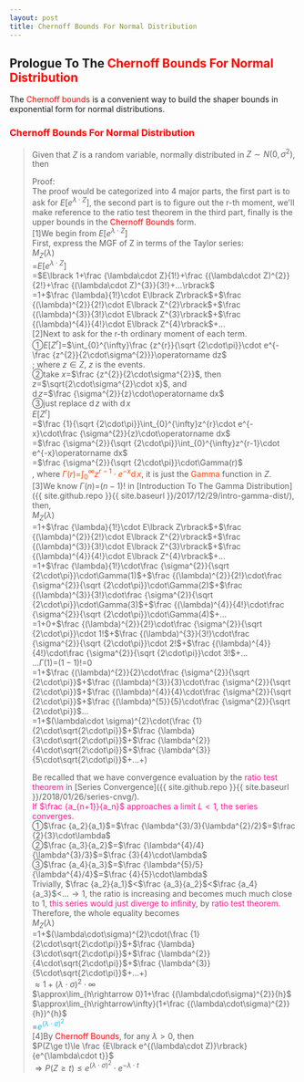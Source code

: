 ```yaml
---
layout: post
title: Chernoff Bounds For Normal Distribution
---
```


## Prologue To The <font color="Red">Chernoff Bounds For Normal Distribution</font>
<p class="message">
The <font color="Red">Chernoff bounds</font> is a convenient way to build the shaper bounds in exponential form for normal distributions.  
</p>

### <font color="Red">Chernoff Bounds For Normal Distribution</font>
>Given that $Z$ is a random variable, normally distributed in $Z\sim N(0,\sigma^2)$, then  
>
>Proof:  
>The proof would be categorized into 4 major parts, the first part is to ask for $E\lbrack e^{\lambda\cdot Z}\rbrack$, the second part is to figure out the r-th moment, we'll make reference to the ratio test theorem in the third part, finally is the upper bounds in the <font color="Red">Chernoff Bounds</font> form.  
>[1]We begin from $E\lbrack e^{\lambda\cdot Z}\rbrack$  
>First, express the MGF of Z in terms of the Taylor series:  
>$M_{Z}(\lambda)$  
>=$E\lbrack e^{\lambda\cdot Z}\rbrack$  
>=$E\lbrack 1+\frac {\lambda\cdot Z}{1!}+\frac {(\lambda\cdot Z)^{2}}{2!}+\frac {(\lambda\cdot Z)^{3}}{3!}+...\rbrack$  
>=$1$+$\frac {\lambda}{1!}\cdot E\lbrack Z\rbrack$+$\frac {(\lambda)^{2}}{2!}\cdot E\lbrack Z^{2}\rbrack$+$\frac {(\lambda)^{3}}{3!}\cdot E\lbrack Z^{3}\rbrack$+$\frac {(\lambda)^{4}}{4!}\cdot E\lbrack Z^{4}\rbrack$+...  
[2]Next to ask for the r-th ordinary moment of each term.  
>&#10112;$E\lbrack Z^{r}\rbrack$=$\int_{0}^{\infty}\frac {z^{r}}{\sqrt {2\cdot\pi}}\cdot e^{-\frac {z^{2}}{2\cdot\sigma^{2}}}\operatorname dz$  
>; where $z\in Z$, $z$ is the events.  
>&#10113;take $x$=$\frac {z^{2}}{2\cdot\sigma^{2}}$, then  
>$z$=$\sqrt{2\cdot\sigma^{2}\cdot x}$, and  
>$\operatorname dz$=$\frac {\sigma^{2}}{z}\cdot\operatorname dx$  
>&#10114;just replace $\operatorname dz$ with $\operatorname dx$  
>$E\lbrack Z^{r}\rbrack$  
>=$\frac {1}{\sqrt {2\cdot\pi}}\int_{0}^{\infty}z^{r}\cdot e^{-x}\cdot\frac {\sigma^{2}}{z}\cdot\operatorname dx$  
>=$\frac {\sigma^{2}}{\sqrt {2\cdot\pi}}\int_{0}^{\infty}z^{r-1}\cdot e^{-x}\operatorname dx$  
>=$\frac {\sigma^{2}}{\sqrt {2\cdot\pi}}\cdot\Gamma(r)$  
>, where <font color="OrangeRed">$\Gamma(r)$=$\int_{0}^{\infty}z^{r-1}\cdot e^{-x}\operatorname dx$</font>, it is just the <font color="OrangeRed">Gamma</font> function in $Z$.  
>[3]We know $\Gamma(n)$=$(n-1)!$ in [Introduction To The Gamma Distribution]({{ site.github.repo }}{{ site.baseurl }}/2017/12/29/intro-gamma-dist/), then,  
>$M_{Z}(\lambda)$  
>=$1$+$\frac {\lambda}{1!}\cdot E\lbrack Z\rbrack$+$\frac {(\lambda)^{2}}{2!}\cdot E\lbrack Z^{2}\rbrack$+$\frac {(\lambda)^{3}}{3!}\cdot E\lbrack Z^{3}\rbrack$+$\frac {(\lambda)^{4}}{4!}\cdot E\lbrack Z^{4}\rbrack$+...  
>=$1$+$\frac {\lambda}{1!}\cdot\frac {\sigma^{2}}{\sqrt {2\cdot\pi}}\cdot\Gamma(1)$+$\frac {(\lambda)^{2}}{2!}\cdot\frac {\sigma^{2}}{\sqrt {2\cdot\pi}}\cdot\Gamma(2)$+$\frac {(\lambda)^{3}}{3!}\cdot\frac {\sigma^{2}}{\sqrt {2\cdot\pi}}\cdot\Gamma(3)$+$\frac {(\lambda)^{4}}{4!}\cdot\frac {\sigma^{2}}{\sqrt {2\cdot\pi}}\cdot\Gamma(4)$+...  
>=$1$+$0$+$\frac {(\lambda)^{2}}{2!}\cdot\frac {\sigma^{2}}{\sqrt {2\cdot\pi}}\cdot 1!$+$\frac {(\lambda)^{3}}{3!}\cdot\frac {\sigma^{2}}{\sqrt {2\cdot\pi}}\cdot 2!$+$\frac {(\lambda)^{4}}{4!}\cdot\frac {\sigma^{2}}{\sqrt {2\cdot\pi}}\cdot 3!$+...  
>...$\Gamma(1)$=$(1-1)!$=$0$  
>=$1$+$\frac {(\lambda)^{2}}{2}\cdot\frac {\sigma^{2}}{\sqrt {2\cdot\pi}}$+$\frac {(\lambda)^{3}}{3}\cdot\frac {\sigma^{2}}{\sqrt {2\cdot\pi}}$+$\frac {(\lambda)^{4}}{4}\cdot\frac {\sigma^{2}}{\sqrt {2\cdot\pi}}$+$\frac {(\lambda)^{5}}{5}\cdot\frac {\sigma^{2}}{\sqrt {2\cdot\pi}}$...  
>=$1$+$(\lambda\cdot \sigma)^{2}\cdot(\frac {1}{2\cdot\sqrt{2\cdot\pi}}$+$\frac {\lambda}{3\cdot\sqrt{2\cdot\pi}}$+$\frac {\lambda^{2}}{4\cdot\sqrt{2\cdot\pi}}$+$\frac {\lambda^{3}}{5\cdot\sqrt{2\cdot\pi}}$+...+$)$  
>
>Be recalled that we have convergence evaluation by the <font color="DeepPink">ratio test theorem</font> in [Series Convergence]({{ site.github.repo }}{{ site.baseurl }}/2018/01/26/series-cnvg/).  
><font color="DeepPink">If $\frac {a_{n+1}}{a_n}$ approaches a limit $L<1$, the series converges.</font>  
>&#10112;$\frac {a_2}{a_1}$=$\frac {\lambda^{3}/3}{\lambda^{2}/2}$=$\frac {2}{3}\cdot\lambda$  
>&#10113;$\frac {a_3}{a_2}$=$\frac {\lambda^{4}/4}{\lambda^{3}/3}$=$\frac {3}{4}\cdot\lambda$  
>&#10114;$\frac {a_4}{a_3}$=$\frac {\lambda^{5}/5}{\lambda^{4}/4}$=$\frac {4}{5}\cdot\lambda$  
>Trivially, $\frac {a_2}{a_1}$<$\frac {a_3}{a_2}$<$\frac {a_4}{a_3}$<...$\rightarrow 1$, the ratio is increasing and becomes much much close to $1$, <font color="DeepPink">this series would just diverge to infinity</font>, by <font color="DeepPink">ratio test theorem</font>.  
>Therefore, the whole equality becomes  
>$M_{Z}(\lambda)$  
>=$1$+$(\lambda\cdot\sigma)^{2}\cdot(\frac {1}{2\cdot\sqrt{2\cdot\pi}}$+$\frac {\lambda}{3\cdot\sqrt{2\cdot\pi}}$+$\frac {\lambda^{2}}{4\cdot\sqrt{2\cdot\pi}}$+$\frac {\lambda^{3}}{5\cdot\sqrt{2\cdot\pi}}$+...+$)$  
>$\approx 1+(\lambda\cdot\sigma)^{2}\cdot\infty$  
>$\approx\lim_{h\rightarrow 0}1+\frac {(\lambda\cdot\sigma)^{2}}{h}$  
>$\approx\lim_{h\rightarrow\infty}(1+\frac {(\lambda\cdot\sigma)^{2}}{h})^{h}$  
>=<font color="DeepSkyBlue">$e^{(\lambda\cdot\sigma)^{2}}$</font>  
>[4]By <font color="Red">Chernoff Bounds</font>, for any $\lambda>0$, then  
>$P(Z\ge t)\le \frac {E\lbrack e^{(\lambda\cdot Z)}\rbrack}{e^{\lambda\cdot t}}$  
>$\Rightarrow P(Z\ge t)\le e^{(\lambda\cdot\sigma)^{2}}\cdot e^{-\lambda\cdot t}$  

<!-- Γ -->
<!-- \frac{\Gamma(k + n)}{\Gamma(n)} \frac{1}{r^k}  -->
<!-- \mbox{\large$\vert$}\nolimits_0^\infty -->
<!-- \vert_0^\infty -->
<!-- &prime; ′ -->
<!-- &Prime; ″ -->
<!-- \overline{X_n} -->
<!-- \frac{{\overline {X_n}}-\mu}{S/\sqrt n} -->
<!-- \lim_{t\rightarrow\infty} -->
<!-- \begin{array}{l}f'(x)\\f''(x)\\f'''(x)\\f''''(x)\end{array} -->
<!-- \\{Z\vert Z\ge t\\} -->
<!-- E\lbrack Z\rbrack -->
<!-- Var\lbrack Z\rbrack -->
<!-- \left|X\right| absolute value of X-->
<!-- \Leftrightarrow -->

<!-- Notes -->
<!-- <font color="OrangeRed">items, verb, to make it the focus</font> -->
<!-- <font color="Red">KKT</font> -->
<!-- <font color="Red">SMO heuristics</font> -->
<!-- <font color="Red">F</font> distribution -->
<!-- <font color="Red">t</font> distribution -->
<!-- <font color="DeepSkyBlue">suggested item, soft item</font> -->
<!-- <font color="RoyalBlue">old alpha</font> -->
<!-- <font color="Green">new alpha</font> -->

<!-- <font color="DeepPink">positive conclusion, finding</font> -->
<!-- <font color="RosyBrown">negative conclusion, finding</font> -->

<!-- <font color="#00ADAD">policy</font> -->
<!-- <font color="#6100A8">full observable</font> -->
<!-- <font color="#FFAC12">partial observable</font> -->
<!-- <font color="#EB00EB">stochastic</font> -->
<!-- <font color="#8400E6">state transition</font> -->
<!-- <font color="#D600D6">discount factor gamma $\gamma$</font> -->
<!-- <font color="#D600D6">$V(S)$</font> -->
<!-- <font color="#9300FF">immediate reward R(S)</font> -->